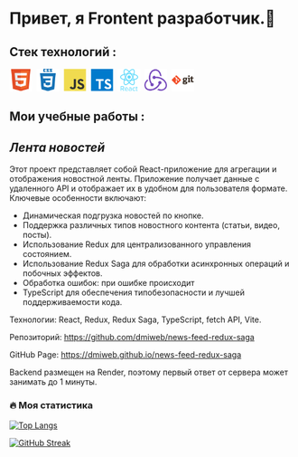# Привет, я Frontent разработчик.👋

## Стек технологий :
<div>
  <img src="https://github.com/devicons/devicon/blob/master/icons/html5/html5-original.svg" title="HTML5" alt="HTML" width="40" height="40"/>&nbsp;
  <img src="https://github.com/devicons/devicon/blob/master/icons/css3/css3-plain-wordmark.svg"  title="CSS3" alt="CSS" width="40" height="40"/>&nbsp;
  <img src="https://github.com/devicons/devicon/blob/master/icons/javascript/javascript-original.svg" title="JavaScript" alt="JavaScript" width="40" height="40"/>&nbsp;
  <img src="https://github.com/devicons/devicon/blob/master/icons/typescript/typescript-original.svg" title="TypeScript" alt="TypeScript" width="40" height="40"/>&nbsp;
  <img src="https://github.com/devicons/devicon/blob/master/icons/react/react-original-wordmark.svg" title="React" alt="React" width="40" height="40"/>&nbsp;
  <img src="https://github.com/devicons/devicon/blob/master/icons/redux/redux-original.svg" title="Redux" alt="Redux " width="40" height="40"/>&nbsp;
  <img src="https://github.com/devicons/devicon/blob/master/icons/git/git-original-wordmark.svg" title="Git" alt="Git" width="40" height="40"/>
</div>

## Мои учебные работы :
## _Лента новостей_
Этот проект представляет собой React-приложение для агрегации и отображения новостной ленты. Приложение получает данные с удаленного API и отображает их в удобном для пользователя формате. Ключевые особенности включают:

* Динамическая подгрузка новостей по кнопке.
* Поддержка различных типов новостного контента (статьи, видео, посты).
* Использование Redux для централизованного управления состоянием.
* Использование Redux Saga для обработки асинхронных операций и побочных эффектов.
* Обработка ошибок: при ошибке происходит 
* TypeScript для обеспечения типобезопасности и лучшей поддерживаемости кода.

Технологии: React, Redux, Redux Saga, TypeScript, fetch API, Vite.

Репозиторий: https://github.com/dmiweb/news-feed-redux-saga

GitHub Page: https://dmiweb.github.io/news-feed-redux-saga

Backend размещен на Render, поэтому первый ответ от сервера может занимать до 1 минуты.




### :fire: Моя статистика 
 [![Top Langs](https://github-readme-stats.vercel.app/api/top-langs/?username=dmiweb&theme=dark)](https://github.com/anuraghazra/github-readme-stats)
 
  [![GitHub Streak](http://github-readme-streak-stats.herokuapp.com?user=dmiweb&theme=dark)](https://git.io/streak-stats)

